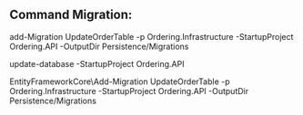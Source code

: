 ## Command Migration:
add-Migration UpdateOrderTable -p Ordering.Infrastructure -StartupProject Ordering.API -OutputDir Persistence/Migrations

update-database -StartupProject Ordering.API

EntityFrameworkCore\Add-Migration UpdateOrderTable -p Ordering.Infrastructure -StartupProject Ordering.API -OutputDir Persistence/Migrations
